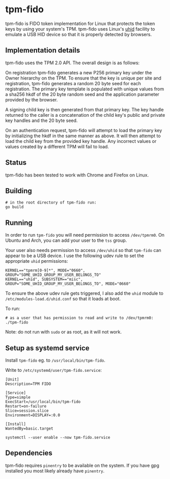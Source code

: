 # tpm-fido

tpm-fido is FIDO token implementation for Linux that protects the token keys by using your system's TPM. tpm-fido uses Linux's [uhid](https://github.com/psanford/uhid) facility to emulate a USB HID device so that it is properly detected by browsers.

##  Implementation details

tpm-fido uses the TPM 2.0 API. The overall design is as follows:

On registration tpm-fido generates a new P256 primary key under the Owner hierarchy on the TPM. To ensure that the key is unique per site and registration, tpm-fido generates a random 20 byte seed for each registration. The primary key template is populated with unique values from a sha256 hkdf of the 20 byte random seed and the application parameter provided by the browser.

A signing child key is then generated from that primary key. The key handle returned to the caller is a concatenation of the child key's public and private key handles and the 20 byte seed.

On an authentication request, tpm-fido will attempt to load the primary key by initializing the hkdf in the same manner as above. It will then attempt to load the child key from the provided key handle. Any incorrect values or values created by a different TPM will fail to load.

## Status

tpm-fido has been tested to work with Chrome and Firefox on Linux.

## Building

```
# in the root directory of tpm-fido run:
go build
```

## Running

In order to run `tpm-fido` you will need permission to access `/dev/tpmrm0`. On Ubuntu and Arch, you can add your user to the `tss` group.

Your user also needs permission to access `/dev/uhid` so that `tpm-fido` can appear to be a USB device.
I use the following udev rule to set the appropriate `uhid` permissions:

```
KERNEL=="tpmrm[0-9]*", MODE="0660", GROUP="SOME_UHID_GROUP_MY_USER_BELONGS_TO"
KERNEL=="uhid", SUBSYSTEM=="misc", GROUP="SOME_UHID_GROUP_MY_USER_BELONGS_TO", MODE="0660"
```

To ensure the above udev rule gets triggered, I also add the `uhid` module to `/etc/modules-load.d/uhid.conf` so that it loads at boot.

To run:

```
# as a user that has permission to read and write to /dev/tpmrm0:
./tpm-fido
```
Note: do not run with `sudo` or as root, as it will not work.

## Setup as systemd service

Install `tpm-fido` eg. to `/usr/local/bin/tpm-fido`.

Write to `/etc/systemd/user/tpm-fido.service`:
```
[Unit]
Description=TPM FIDO

[Service]
Type=simple
ExecStart=/usr/local/bin/tpm-fido
Restart=on-failure
Slice=session.slice
Environment=DISPLAY=:0.0

[Install]
WantedBy=basic.target
```

```
systemctl --user enable --now tpm-fido.service
```

## Dependencies

tpm-fido requires `pinentry` to be available on the system. If you have gpg installed you most likely already have `pinentry`.
